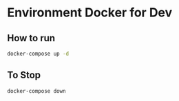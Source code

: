 # Environment Docker for Dev

## How to run

```bash
docker-compose up -d
```

## To Stop

```bash
docker-compose down
```
